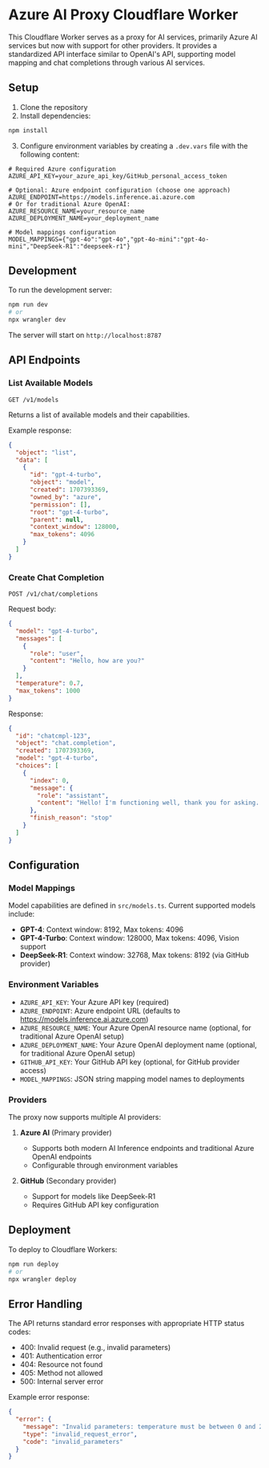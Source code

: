 # Azure AI Proxy Cloudflare Worker

This Cloudflare Worker serves as a proxy for AI services, primarily Azure AI services but now with support for other providers. It provides a standardized API interface similar to OpenAI's API, supporting model mapping and chat completions through various AI services.

## Setup

1. Clone the repository
2. Install dependencies:
```bash
npm install
```

3. Configure environment variables by creating a `.dev.vars` file with the following content:
```env
# Required Azure configuration
AZURE_API_KEY=your_azure_api_key/GitHub_personal_access_token

# Optional: Azure endpoint configuration (choose one approach)
AZURE_ENDPOINT=https://models.inference.ai.azure.com
# Or for traditional Azure OpenAI:
AZURE_RESOURCE_NAME=your_resource_name
AZURE_DEPLOYMENT_NAME=your_deployment_name

# Model mappings configuration
MODEL_MAPPINGS={"gpt-4o":"gpt-4o","gpt-4o-mini":"gpt-4o-mini","DeepSeek-R1":"deepseek-r1"}
```

## Development

To run the development server:

```bash
npm run dev
# or
npx wrangler dev
```

The server will start on `http://localhost:8787`

## API Endpoints

### List Available Models

```http
GET /v1/models
```

Returns a list of available models and their capabilities.

Example response:
```json
{
  "object": "list",
  "data": [
    {
      "id": "gpt-4-turbo",
      "object": "model",
      "created": 1707393369,
      "owned_by": "azure",
      "permission": [],
      "root": "gpt-4-turbo",
      "parent": null,
      "context_window": 128000,
      "max_tokens": 4096
    }
  ]
}
```

### Create Chat Completion

```http
POST /v1/chat/completions
```

Request body:
```json
{
  "model": "gpt-4-turbo",
  "messages": [
    {
      "role": "user",
      "content": "Hello, how are you?"
    }
  ],
  "temperature": 0.7,
  "max_tokens": 1000
}
```

Response:
```json
{
  "id": "chatcmpl-123",
  "object": "chat.completion",
  "created": 1707393369,
  "model": "gpt-4-turbo",
  "choices": [
    {
      "index": 0,
      "message": {
        "role": "assistant",
        "content": "Hello! I'm functioning well, thank you for asking. How can I assist you today?"
      },
      "finish_reason": "stop"
    }
  ]
}
```

## Configuration

### Model Mappings

Model capabilities are defined in `src/models.ts`. Current supported models include:

- **GPT-4**: Context window: 8192, Max tokens: 4096
- **GPT-4-Turbo**: Context window: 128000, Max tokens: 4096, Vision support
- **DeepSeek-R1**: Context window: 32768, Max tokens: 8192 (via GitHub provider)

### Environment Variables

- `AZURE_API_KEY`: Your Azure API key (required)
- `AZURE_ENDPOINT`: Azure endpoint URL (defaults to https://models.inference.ai.azure.com)
- `AZURE_RESOURCE_NAME`: Your Azure OpenAI resource name (optional, for traditional Azure OpenAI setup)
- `AZURE_DEPLOYMENT_NAME`: Your Azure OpenAI deployment name (optional, for traditional Azure OpenAI setup)
- `GITHUB_API_KEY`: Your GitHub API key (optional, for GitHub provider access)
- `MODEL_MAPPINGS`: JSON string mapping model names to deployments

### Providers

The proxy now supports multiple AI providers:

1. **Azure AI** (Primary provider)
   - Supports both modern AI Inference endpoints and traditional Azure OpenAI endpoints
   - Configurable through environment variables

2. **GitHub** (Secondary provider)
   - Support for models like DeepSeek-R1
   - Requires GitHub API key configuration

## Deployment

To deploy to Cloudflare Workers:

```bash
npm run deploy
# or
npx wrangler deploy
```

## Error Handling

The API returns standard error responses with appropriate HTTP status codes:

- 400: Invalid request (e.g., invalid parameters)
- 401: Authentication error
- 404: Resource not found
- 405: Method not allowed
- 500: Internal server error

Example error response:
```json
{
  "error": {
    "message": "Invalid parameters: temperature must be between 0 and 2",
    "type": "invalid_request_error",
    "code": "invalid_parameters"
  }
}